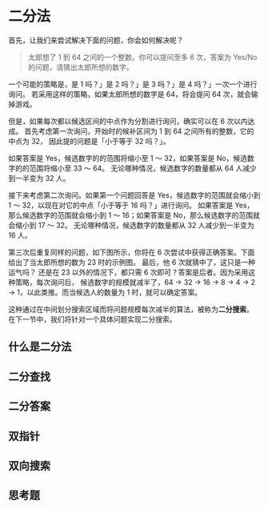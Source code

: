# 二分法
首先，让我们来尝试解决下面的问题，你会如何解决呢？

> 太郎想了 1 到 64 之间的一个整数。你可以提问至多 6 次，答案为 Yes/No 的问题，请猜出太郎所想的数字。

一个可能的策略是，是 1 吗？」是 2 吗？」是 3 吗？」是 4 吗？」一次一个进行询问。
若采用这样的策略，如果太郎所想的数字是 64，将会提问 64 次，就会输掉游戏。

但是，如果每次都以候选区间的中点作为分割进行询问，确实可以在 6 次以内达成。
首先考虑第一次询问，开始时的候补区间为 1 到 64 之间所有的整数，它的中点为 32，
因此提的问题是「小于等于 32 吗？」。

如果答案是 Yes，候选数字的的范围将缩小至 1 ～ 32，如果答案是 No，候选数字的的范围将缩小至 33 ～ 64。
无论哪种情况，候选数字的数量都从 64 人减少到一半变为 32 人。

接下来考虑第二次询问。如果第一个问题回答是 Yes，候选数字的范围就会缩小到 1 ～ 32，以现在对它的中点「小于等于 16 吗？」进行询问。
如果答案是 Yes，那么候选数字的范围就会缩小到 1 ～ 16；如果答案是 No，那么候选数字的范围就会缩小到 17 ～ 32。 
无论哪种情况，候选数字的数量都从 32 人减少到一半变为 16 人。

第三次后重复同样的问题，如下图所示，你将在 6 次尝试中获得正确答案。下面给出了当太郎所想的数为 23 时的示例图。
最后，他 6 次就猜中了，这只是一种运气吗？ 还是在 23 以外的情况下，都只需 6 次即可？答案是后者。因为采用这种策略，每次询问后，
候选数字的规模就减半了，64 → 32 → 16 → 8 → 4 → 2 → 1，以此类推。而当候选人的数量为 1 时，就可以确定答案。

这种通过在中间划分搜索区域而将问题规模每次减半的算法，被称为**二分搜索**。
在下一节中，我们将针对一个具体问题实现二分搜索。

## 什么是二分法
## 二分查找
## 二分答案
## 双指针
## 双向搜索
## 思考题